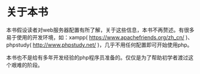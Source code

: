 # 关于本书

本书假设读者对web服务器配置有所了解，关于这些信息，本书不再赘述。有很多易于使用的开发环境，如：xampp( https://www.apachefriends.org/zh_cn/ )、phpstudy( http://www.phpstudy.net/ )，几乎不用任何配置即可开始使用php。

本书也不是给有多年开发经验的php程序员准备的。仅仅是为了帮助初学者渡过这个艰难的阶段。


